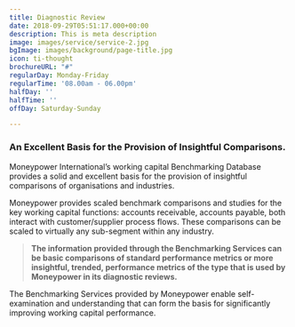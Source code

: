 ```yaml
---
title: Diagnostic Review
date: 2018-09-29T05:51:17.000+00:00
description: This is meta description
image: images/service/service-2.jpg
bgImage: images/background/page-title.jpg
icon: ti-thought
brochureURL: "#"
regularDay: Monday-Friday
regularTime: '08.00am - 06.00pm'
halfDay: ''
halfTime: ''
offDay: Saturday-Sunday

---
```

### **An Excellent Basis for the Provision of Insightful Comparisons.**

Moneypower International’s working capital Benchmarking Database provides a solid and excellent basis for the provision of insightful comparisons of organisations and industries.

Moneypower provides scaled benchmark comparisons and studies for the key working capital functions: accounts receivable, accounts payable, both interact with customer/supplier process flows. These comparisons can be scaled to virtually any sub-segment within any industry.

> **The information provided through the Benchmarking Services can be basic comparisons of standard performance metrics or more insightful, trended, performance metrics of the type that is used by Moneypower in its diagnostic reviews.**

The Benchmarking Services provided by Moneypower enable self-examination and understanding that can form the basis for significantly improving working capital performance.
